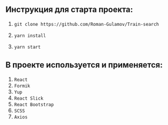 ## Инструкция для старта проекта:
1. `git clone https://github.com/Roman-Gulamov/Train-search`
                   
2. `yarn install`
    
3. `yarn start`  

## В проекте используется и применяется:
1. `React`
2. `Formik`
3. `Yup`
4. `React Slick`
5. `React Bootstrap`
6. `SCSS`
7. `Axios`

